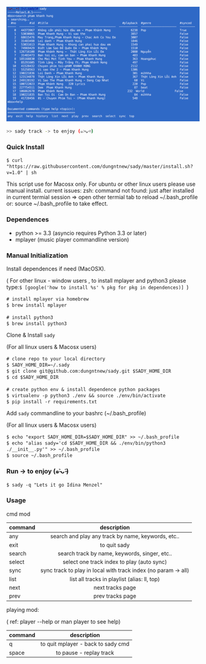 
![Preview](https://raw.githubusercontent.com/dungntnew/sady/6d232fadac558b760f96096c4986b9fc32349543/screenshoot.png "Usage..")

```bash
>> sady track -> to enjoy (๑˃̵ᴗ˂̵) 
```

### Quick Install 


```
$ curl "https://raw.githubusercontent.com/dungntnew/sady/master/install.sh?v=1.0" | sh 
```

This script use for Macosx only. For ubuntu or other linux users please use manual install.
current issues: zsh: command not found: just after installed in current termial session
=> open other termial tab to reload ~/.bash_profile  or: source ~/.bash_profile to take effect.



### Dependences
- python >= 3.3 (asyncio requires Python 3.3 or later)
- mplayer (music player commandline version)

### Manual Initialization

Install dependences if need (MacOSX). 

( For other linux - window users , to install mplayer and python3 please type:`$ [google('how to install %s' % pkg for pkg in dependences)] `)

```
# install mplayer via homebrew
$ brew install mplayer

# install python3 
$ brew install python3
```

Clone & Install `sady` 

(For all linux users & Macosx users)
```
# clone repo to your local directory
$ SADY_HOME_DIR=~/.sady
$ git clone git@github.com:dungntnew/sady.git $SADY_HOME_DIR
$ cd $SADY_HOME_DIR

# create python env & install dependence python packages
$ virtualenv -p python3 ./env && source ./env/bin/activate
$ pip install -r requirements.txt
```

Add `sady` commandline to your bashrc (~/.bash_profile)  

(For all linux users & Macosx users)
```
$ echo "export SADY_HOME_DIR=$SADY_HOME_DIR" >> ~/.bash_profile
$ echo "alias sady='cd $SADY_HOME_DIR && ./env/bin/python3 ./__init__.py'" >> ~/.bash_profile
$ source ~/.bash_profile
```

### Run -> to enjoy (๑˃̵ᴗ˂̵)
```
$ sady -q "Lets it go Idina Menzel" 
```


### Usage

cmd mod

| command        | description      
| ------------- |:-------------:|
| any | search and play any track by name, keywords, etc.. |
| exit | to quit sady |
| search      | search track by name, keywords, singer, etc..  |
| select      | select one track index to play (auto sync)       |
| sync | sync track to play in local with track index (no param -> all)      |
| list | list all tracks in playlist (alias: ll, top)|
| next | next tracks page |
| prev | prev tracks page |

playing mod:

( ref: player --help  or man player to see help)

| command        | description      
| ------------- |:-------------:|
| q | to quit mplayer - back to sady cmd |
| space | to pause - replay track |










